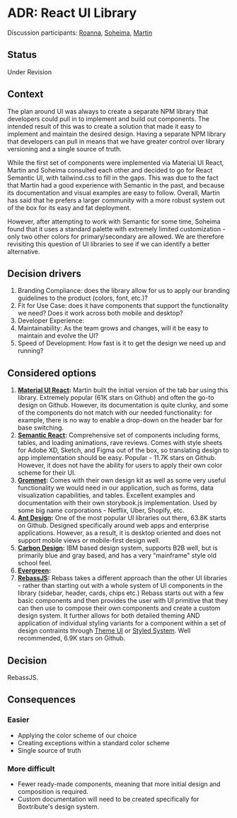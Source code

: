 # ADR: React UI Library
Discussion participants: [Roanna](https://github.com/aerinsol), [Soheima](https://github.com/soheimam), [Martin](https://github.com/DurkoMatko)

## Status

Under Revision

## Context

The plan around UI was always to create a separate NPM library that developers could pull in to implement and build out components. The intended result of this was to create a solution that made it easy to implement and maintain the desired design. Having a separate NPM library that developers can pull in means that we have greater control over library versioning and a single source of truth. 

While the first set of components were implemented via Material UI React, Martin and Soheima consulted each other and decided to go for React Semantic UI, with tailwind.css to fill in the gaps. This was due to the fact that Martin had a good experience with Semantic in the past, and because its documentation and visual examples are easy to follow. Overall, Martin has said that he prefers a larger community with a more robust system out of the box for its easy and fat deployment.

However, after attempting to work with Semantic for some time, Soheima found that it uses a standard palette with extremely limited customization - only two other colors for primary/secondary are allowed. We are therefore revisiting this question of UI libraries to see if we can identify a better alternative. 

## Decision drivers

1. Branding Compliance: does the library allow for us to apply our branding guidelines to the product (colors, font, etc.)? 
2. Fit for Use Case: does it have components that support the functionality we need? Does it work across both mobile and desktop?
3. Developer Experience: 
4. Maintainability: As the team grows and changes, will it be easy to maintain and evolve the UI? 
5. Speed of Development: How fast is it to get the design we need up and running?

## Considered options

1. **[Material UI React](https://material-ui.com/components/grid/):** Martin built the initial version of the tab bar using this library. Extremely popular (61K stars on Github) and often the go-to design on Github. However, its documentation is quite clunky, and some of the components do not match with our needed functionality: for example, there is no way to enable a drop-down on the header bar for base switching.
2. **[Semantic React](https://react.semantic-ui.com/):** Comprehensive set of components including forms, tables, and loading animations, rave reviews. Comes with style sheets for Adobe XD, Sketch, and Figma out of the box, so translating design to app implementation should be easy. Popular - 11.7K stars on Github. However, it does not have the ability for users to apply their own color scheme for their UI.
3. **[Grommet](https://v2.grommet.io/):** Comes with their own design kit as well as some very useful functionality we would need in our application, such as forms, data visualization capabilities, and tables. Excellent examples and documentation with their own storybook.js implementation. Used by some big name corporations - Netflix, Uber, Shopify, etc.
4. **[Ant Design](https://ant.design/):** One of the most popular UI libraries out there, 63.8K starts on Github. Designed specifically around web apps and enterprise applications. However, as a result, it is desktop oriented and does not support mobile views or mobile-first design well.
5. **[Carbon Design](https://www.carbondesignsystem.com/):** IBM based design system, supports B2B well, but is primarily blue and gray based, and has a very "mainframe" style old school feel.
6. **[Evergreen](https://evergreen.segment.com/):** 
7. **[RebassJS](https://rebassjs.org/):** Rebass takes a different approach than the other UI libraries - rather than starting out with a whole system of UI components in the library (sidebar, header, cards, chips etc.) Rebass starts out with a few basic components and then provides the user with UI primitive that they can then use to compose their own components and create a custom design system. It further allows for both detailed theming AND application of individual styling variants for a component within a set of design contraints through [Theme UI](https://theme-ui.com/home) or [Styled System](https://styled-system.com/). Well recommended, 6.9K stars on Github.


## Decision
RebassJS. 

## Consequences

### Easier
- Applying the color scheme of our choice 
- Creating exceptions within a standard color scheme
- Single source of truth


### More difficult
- Fewer ready-made components, meaning that more initial design and composition is required.
- Custom documentation will need to be created specifically for Boxtribute's design system.
